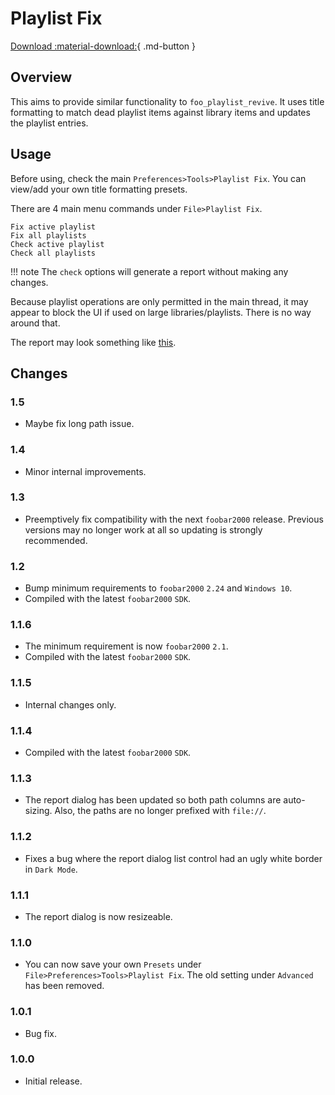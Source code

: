 # Playlist Fix
[Download :material-download:](https://github.com/marc2k3/marc2k3/releases){ .md-button }

## Overview
This aims to provide similar functionality to `foo_playlist_revive`. It uses
title formatting to match dead playlist items against library items and updates
the playlist entries.

## Usage
Before using, check the main `Preferences>Tools>Playlist Fix`. You can view/add your
own title formatting presets.

There are 4 main menu commands under `File>Playlist Fix`.

```
Fix active playlist
Fix all playlists
Check active playlist
Check all playlists
```

!!! note
	The `check` options will generate a report without making any changes.

Because playlist operations are only permitted in the main thread, it may appear
to block the UI if used on large libraries/playlists. There is no way around that.

The report may look something like [this](../images/playlist-fix.png).

## Changes

### 1.5
- Maybe fix long path issue.

### 1.4
- Minor internal improvements.

### 1.3
- Preemptively fix compatibility with the next `foobar2000` release. Previous
versions may no longer work at all so updating is strongly recommended.

### 1.2
- Bump minimum requirements to `foobar2000` `2.24` and `Windows 10`.
- Compiled with the latest `foobar2000` `SDK`.

### 1.1.6
- The minimum requirement is now `foobar2000` `2.1`.
- Compiled with the latest `foobar2000` `SDK`.

### 1.1.5
- Internal changes only.

### 1.1.4
- Compiled with the latest `foobar2000` `SDK`.

### 1.1.3
- The report dialog has been updated so both path columns are auto-sizing. Also, the paths are no longer prefixed with `file://`.

### 1.1.2
- Fixes a bug where the report dialog list control had an ugly white border in `Dark Mode`.

### 1.1.1
- The report dialog is now resizeable.

### 1.1.0
- You can now save your own `Presets` under `File>Preferences>Tools>Playlist Fix`. The old setting under `Advanced` has been removed.

### 1.0.1
- Bug fix.

### 1.0.0
- Initial release.
